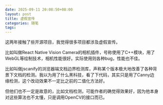 ```yaml
---
date: 2025-09-11 20:08:50+08:00
layout: post
title: 虚假宣传
categories: 随笔
tags: 
---
```



这两年接触了些开源项目，我觉得很多项目都涉及虚假宣传。

比如叫做React Native Vision Camera的相机插件，号称使用了C++模块，用了WebGL等绘制技术，相机性能很好。实际使用则各种bug，性能也不佳。

比如叫做jscanify的浏览器端文档边界检测库，声称某个版本极大地改善了各种背景下文档的检测。我以为用了什么黑科技，看了下代码，其实只是用了Canny边缘检测，这个改动效果不一定比之前的二值化方法好。

但他们也不一定是故意的，比如文档检测，可能作者的确觉得效果好，因为他本身对这些算法也不太懂，只是调用OpenCV的接口而已。










